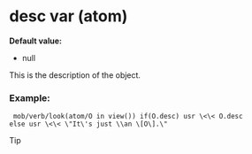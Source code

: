 # desc var (atom)
**Default value:**
+   null


This is the description of the object.
### Example:

```
 mob/verb/look(atom/O in view()) if(O.desc) usr \<\< O.desc
else usr \<\< \"It\'s just \\an \[O\].\" 
```


> [!TIP] 
> 